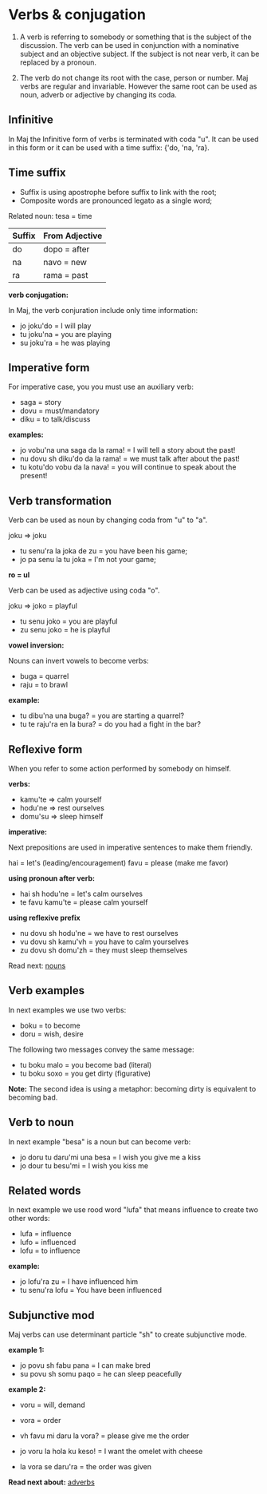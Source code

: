 # Verbs & conjugation


1. A verb is referring to somebody or something that is the subject of the discussion. The verb can be used in conjunction with a nominative subject and an objective subject. If the subject is not near verb, it can be replaced by a pronoun.

2. The verb do not change its root with the case, person or number. Maj verbs are regular and invariable. However the same root can be used as noun, adverb or adjective by changing its coda.  

## Infinitive

In Maj the Infinitive form of verbs is terminated with coda "u". It can be used in this form or it can be used with a time suffix: {'do, 'na, 'ra}.

## Time suffix

* Suffix is using apostrophe before suffix to link with the root;
* Composite words are pronounced legato as a single word;

Related noun: tesa = time

 Suffix  | From Adjective     
---------|-------------------
 do      | dopo = after  
 na      | navo = new    
 ra      | rama = past
 

**verb conjugation:**

In Maj, the verb conjuration include only time information: 

* jo joku'do = I will play
* tu joku'na = you are playing
* su joku'ra = he was playing


## Imperative form

For imperative case, you you must use an auxiliary verb:

* saga = story
* dovu = must/mandatory
* diku = to talk/discuss 

**examples:**

* jo vobu'na una saga da la rama! = I will tell a story about the past!
* nu dovu sh diku'do  da la rama! = we must talk after about the past!
* tu kotu'do vobu da la nava! = you will continue to speak about the present!

## Verb transformation

Verb can be used as noun by changing coda from "u" to "a".

joku => joku

* tu senu'ra la joka de zu   = you have been his game;
* jo pa senu la tu joka      = I'm not your game;

**ro = ul**

Verb can be used as adjective using coda "o".

joku => joko = playful

* tu senu joko = you are playful
* zu senu joko = he is playful

**vowel inversion:**

Nouns can invert vowels to become verbs:

* buga	= quarrel
* raju  = to brawl

**example:**

* tu dibu'na una buga? = you are starting a quarrel? 
* tu te raju'ra en la bura? = do you had a fight in the bar?

## Reflexive form

When you refer to some action performed by somebody on himself.

**verbs:**

* kamu'te  =>  calm yourself 
* hodu'ne  =>  rest ourselves
* domu'su  =>  sleep himself

**imperative:**

Next prepositions are used in imperative sentences to make them friendly.

hai  = let's  (leading/encouragement)
favu = please (make me favor)

**using pronoun after verb:**

* hai sh hodu'ne  = let's calm ourselves
* te favu kamu'te  = please calm yourself 

**using reflexive prefix**

* nu dovu sh hodu'ne = we have to rest ourselves
* vu dovu sh kamu'vh = you have to calm yourselves
* zu dovu sh domu'zh = they must sleep themselves

Read next: [nouns](nouns.md)

## Verb examples

In next examples we use two verbs: 

* boku = to become
* doru = wish, desire

The following two messages convey the same message:

* tu boku malo  = you become bad (literal)
* tu boku soxo  = you get dirty (figurative)

**Note:** The second idea is using a metaphor: becoming dirty is equivalent to becoming bad.

## Verb to noun

In next example "besa" is a noun but can become verb:

* jo doru tu daru'mi una besa = I wish you give me a kiss
* jo dour tu besu'mi = I wish you kiss me


## Related words

In next example we use rood word "lufa" that means influence to create two other words:

* lufa = influence
* lufo = influenced
* lofu = to influence

**example:**

* jo lofu'ra zu = I have influenced him
* tu senu'ra lofu = You have been influenced

## Subjunctive mod

Maj verbs can use determinant particle "sh" to create subjunctive mode.

**example 1:**

* jo povu sh fabu pana = I can make bred
* su povu sh somu paqo = he can sleep peacefully

**example 2:**

* voru = will, demand
* vora = order

* vh favu mi daru la vora? = please give me the order
* jo voru la hola ku keso! = I want the omelet with cheese
* la vora se daru'ra = the order was given

**Read next about:** [adverbs](adverbs.md)